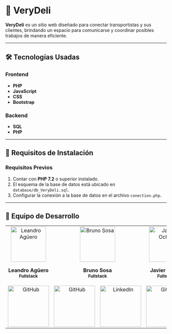 # 🚛 **VeryDeli**  

**VeryDeli** es un sitio web diseñado para conectar transportistas y sus clientes, brindando un espacio para comunicarse y coordinar posibles trabajos de manera eficiente.  

---

## 🛠️ **Tecnologías Usadas**  

### **Frontend**  
- **PHP**  
- **JavaScript**  
- **CSS**  
- **Bootstrap**  

### **Backend**  
- **SQL**  
- **PHP**  

---

## 🚀 **Requisitos de Instalación**  

### **Requisitos Previos**  
1. Contar con **PHP 7.2** o superior instalado.  
2. El esquema de la base de datos está ubicado en `database/db_VeryDeli.sql`.  
3. Configurar la conexión a la base de datos en el archivo `conection.php`.  

---

## 👥 **Equipo de Desarrollo**  

<table align="center">
  <tr>
    <td align="center">
      <div>
        <a href="https://github.com/Lean998" target="_blank" rel="author">
          <img width="110" src="https://avatars.githubusercontent.com/u/171433456?v=4" alt="Leandro Agüero"/>
        </a>
        <h4 style="margin-top: 1rem;">Leandro Agüero<br><small>Fullstack</small></h4>
        <div style="display: flex; flex-direction: column; align-items: center;">
          <div style="display: flex; gap: 0.5rem;">
            <a href="https://github.com/Lean998" target="_blank">
              <img style="width:8rem;" src="https://img.shields.io/static/v1?style=for-the-badge&message=GitHub&color=172B4D&logo=GitHub&logoColor=FFFFFF&label=" alt="GitHub"/>
            </a>
          </div>
        </div>
      </div>
    </td>
    <td align="center">
      <div>
        <a href="https://github.com/Bruno1084" target="_blank" rel="author">
          <img width="110" src="https://avatars.githubusercontent.com/u/125413569?v=4" alt="Bruno Sosa"/>
        </a>
        <h4 style="margin-top: 1rem;">Bruno Sosa<br><small>Fullstack</small><br></h4>
        <div>
          <div style="display: flex; gap: 0.5rem;">
            <a href="https://github.com/Bruno1084" target="_blank">
              <img style="width:8rem;" src="https://img.shields.io/static/v1?style=for-the-badge&message=GitHub&color=172B4D&logo=GitHub&logoColor=FFFFFF&label=" alt="GitHub"/>
            </a>
            <br/>
            <a href="https://www.linkedin.com/in/brunos0sa/" target="_blank">
              <img style="width:8rem;" src="https://img.shields.io/badge/linkedin%20-%230077B5.svg?&style=for-the-badge&logo=linkedin&logoColor=white" alt="LinkedIn"/>
            </a>
          </div>
        </div>
      </div>
    </td>
    <td align="center">
      <div>
        <a href="https://github.com/Javierochoa159" target="_blank" rel="author">
          <img width="110" src="https://avatars.githubusercontent.com/u/118292286?v=4" alt="Javier Ochoa"/>
        </a>
        <h4 style="margin-top: 1rem;">Javier Ochoa<br><small>Fullstack</small></h4>
        <div style="display: flex; flex-direction: column; align-items: center;">
          <div style="display: flex; gap: 0.5rem;">
            <a href="https://github.com/Javierochoa159" target="_blank">
              <img style="width:8rem;" src="https://img.shields.io/static/v1?style=for-the-badge&message=GitHub&color=172B4D&logo=GitHub&logoColor=FFFFFF&label=" alt="GitHub"/>
            </a>
          </div>
        </div>
      </div>
    </td>
    <td align="center">
      <div>
        <a href="https://github.com/OctavioRiccardo" target="_blank" rel="author">
          <img width="110" src="https://avatars.githubusercontent.com/u/66325928?v=4" alt="Octavio Ricardo"/>
        </a>
        <h4 style="margin-top: 1rem;">Octavio Ricardo<br><small>Fullstack</small></h4>
        <div style="display: flex; flex-direction: column; align-items: center;">
          <div style="display: flex; gap: 0.5rem;">
            <a href="https://github.com/OctavioRiccardo" target="_blank">
              <img style="width:8rem;" src="https://img.shields.io/static/v1?style=for-the-badge&message=GitHub&color=172B4D&logo=GitHub&logoColor=FFFFFF&label=" alt="GitHub"/>
            </a>
          </div>
        </div>
      </div>
    </td>
  </tr>
</table>
